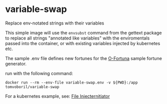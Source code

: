 # variable-swap

Replace env-notated strings with their variables

This simple image will use the `envsubst` command from the gettext package to replace all strings "annotated like variables" with the enviromentals passed into the container, or with existing variables injected by kubernetes etc.

The sample .env file defines new fortunes for the [O-Fortuna](https://github.com/jhunt/o-fortuna) sample fortune generator.

run with the following command:


`docker run --rm --env-file variable-swap.env -v ${PWD}:/app tomvoboril/variable-swap`


For a kubernetes example, see: [File Injecternitiator](https://github.com/tvoboril/file-injecternitiator)
